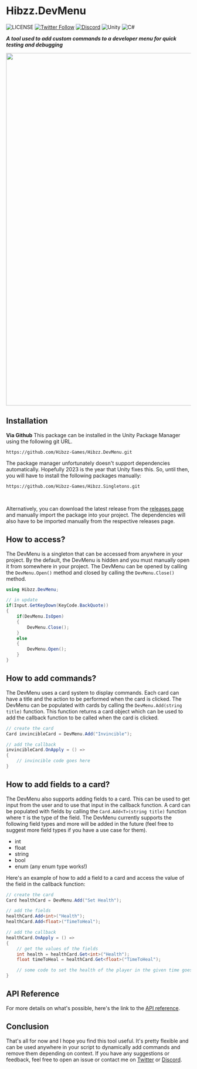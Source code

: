 # Hibzz.DevMenu
![LICENSE](https://img.shields.io/badge/LICENSE-CC--BY--4.0-ee5b32?style=for-the-badge) [![Twitter Follow](https://img.shields.io/twitter/follow/hibzzgames?color=1a8cd8&style=for-the-badge)](https://twitter.com/hibzzgames) [![Discord](https://img.shields.io/discord/695898694083412048?color=788bd9&label=DIscord&style=for-the-badge)](https://discord.gg/tZdZFK7) ![Unity](https://img.shields.io/badge/unity-%23000000.svg?style=for-the-badge&logo=unity&logoColor=white) ![C#](https://img.shields.io/badge/c%23-%23239120.svg?style=for-the-badge&logo=c-sharp&logoColor=white)

***A tool used to add custom commands to a developer menu for quick testing and debugging***

<img src="https://user-images.githubusercontent.com/37605842/207492699-a693aaed-2001-472b-ba25-3a73cd92b3af.png" width="960"></img>

## Installation
**Via Github**
This package can be installed in the Unity Package Manager using the following git URL.
```
https://github.com/Hibzz-Games/Hibzz.DevMenu.git
```

The package manager unfortunately doesn't support dependencies automatically. Hopefully 2023 is the year that Unity fixes this. So, until then, you will have to install the following packages manually:

```
https://github.com/Hibzz-Games/Hibzz.Singletons.git
```

<br>

Alternatively, you can download the latest release from the [releases page](https://github.com/Hibzz-Games/Hibzz.DevMenu/releases) and manually import the package into your project. The dependencies will also have to be imported manually from the respective releases page.

## How to access?
The DevMenu is a singleton that can be accessed from anywhere in your project. By the default, the DevMenu is hidden and you must manually open it from somewhere in your project. The DevMenu can be opened by calling the `DevMenu.Open()` method and closed by calling the `DevMenu.Close()` method.

```csharp
using Hibzz.DevMenu;

// in update
if(Input.GetKeyDown(KeyCode.BackQuote))
{
    if(DevMenu.IsOpen) 
    { 
        DevMenu.Close(); 
    }
    else 
    { 
        DevMenu.Open();
    }
}
```

## How to add commands?
The DevMenu uses a card system to display commands. Each card can have a title and the action to be performed when the card is clicked. The DevMenu can be populated with cards by calling the `DevMenu.Add(string title)` function. This function returns a card object which can be used to add the callback function to be called when the card is clicked.

```csharp
// create the card
Card invincibleCard = DevMenu.Add("Invincible");

// add the callback
invincibleCard.OnApply = () =>
{
    // invincible code goes here
}
```

## How to add fields to a card?
The DevMenu also supports adding fields to a card. This can be used to get input from the user and to use that input in the callback function. A card can be populated with fields by calling the `Card.Add<T>(string title)` function where `T` is the type of the field. The DevMenu currently supports the following field types and more will be added in the future (feel free to suggest more field types if you have a use case for them).

- int
- float
- string
- bool
- enum (any enum type works!)

Here's an example of how to add a field to a card and access the value of the field in the callback function:
```csharp
// create the card
Card healthCard = DevMenu.Add("Set Health");

// add the fields
healthCard.Add<int>("Health");
healthCard.Add<float>("TimeToHeal");

// add the callback
healthCard.OnApply = () =>
{
    // get the values of the fields
    int health = healthCard.Get<int>("Health");
    float timeToHeal = healthCard.Get<float>("TimeToHeal");

    // some code to set the health of the player in the given time goes here
}
```

## API Reference
For more details on what's possible, here's the link to the [API reference](https://github.com/Hibzz-Games/Hibzz.DevMenu/wiki/API-Reference).

## Conclusion
That's all for now and I hope you find this tool useful. It's pretty flexible and can be used anywhere in your script to dynamically add commands and remove them depending on context. If you have any suggestions or feedback, feel free to open an issue or contact me on [Twitter](https://twitter.com/hibzzgames) or [Discord](https://discord.gg/tZdZFK7).
